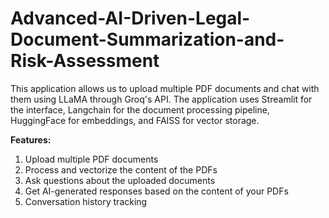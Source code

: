 # Advanced-AI-Driven-Legal-Document-Summarization-and-Risk-Assessment
<p>This application allows us to upload multiple PDF documents and chat with them using LLaMA through Groq's API. The application uses Streamlit for the interface, Langchain for the document processing pipeline, HuggingFace for embeddings, and FAISS for vector storage.</p>

**Features:**
1. Upload multiple PDF documents<br>
2. Process and vectorize the content of the PDFs<br>
3. Ask questions about the uploaded documents<br>
4. Get AI-generated responses based on the content of your PDFs<br>
5. Conversation history tracking<br>
